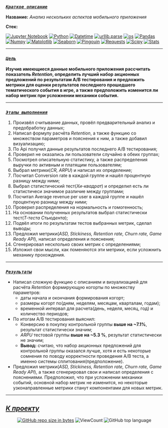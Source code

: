 <!--###### -

### [***`Coдержание`***](#-) :<br>

 - [***Краткое описание проекта***](#Краткое-описание-проекта)
 
 - [***Цель проекта***](#Цель-проекта)
 
 - [***Ключевые задачи***](#Ключевые-задачи)
 
 - [***Ссылка на проект***](https://github.com/IvanoVladimir/karpov_courses/blob/main/Final_project/Mobile_games.ipynb 'Ссылка на проект')

-----> 

### [***`Краткое описание`***](#-)<br>

**Название:** *Анализ нескольких аспектов мобильного приложения*

**Стек:**

[![Jupyter Notebook](https://img.shields.io/badge/Jupyter-424242?style=for-the-badge&logo=Jupyter&logoColor=BA7400)](https://jupyter.org/)
[![Python](https://img.shields.io/badge/python-1C648D?style=for-the-badge&logo=python&logoColor=ffdd54)](https://www.python.org/)
[![Datetime](https://img.shields.io/badge/Datetime-1C648D?logo=Datetime&logoColor=ffdd54&style=for-the-badge)](https://docs.python.org/3/library/datetime.html)
[![urllib.parse](https://img.shields.io/badge/urllib.parse-1C648D?logo=urllib.parse&logoColor=ffdd54&style=for-the-badge)](https://docs.python.org/3/library/urllib.parse.html)
[![os](https://img.shields.io/badge/os-1C648D?logo=os&logoColor=ffdd54&style=for-the-badge)](https://docs.python.org/3/library/os.html)
[![Pandas](https://img.shields.io/badge/pandas-%23150458.svg?style=for-the-badge&logo=pandas&logoColor=white)](https://pandas.pydata.org/)
[![Numpy](https://img.shields.io/badge/Numpy-00232B.svg?style=for-the-badge&logo=Numpy&logoColor=00A9D2)](https://numpy.org/)
[![Matplotlib](https://img.shields.io/badge/Matplotlib-00B1DC?logo=matplotlib&logoColor=white&style=for-the-badge)](https://matplotlib.org/)
[![Seaborn](https://img.shields.io/badge/Seaborn-0E174A?logo=seaborn&logoColor=white&style=for-the-badge)](https://seaborn.pydata.org/)
[![Pingouin](https://img.shields.io/badge/Pingouin-000000?logo=Pingouin&logoColor=white&style=for-the-badge)](https://pingouin-stats.org/build/html/index.html)
[![Requests](https://img.shields.io/badge/Requests-2E2E2E?logo=Requests&logoColor=white&style=for-the-badge)](https://requests.readthedocs.io/en/latest/index.html)
[![Scipy](https://img.shields.io/badge/Scipy-00232B?logo=Scipy&logoColor=0052BA&style=for-the-badge)](https://scipy.org/)
[![Stats](https://img.shields.io/badge/Stats-00232B?logo=Stats&logoColor=0052BA&style=for-the-badge)](https://docs.scipy.org/doc/scipy/reference/stats.html)

---

### [***`Цель`***](#-)<br>
 
**Изучив имеющиеся данные мобильного приложения рассчитать показатель *Retention*, определить лучший набор акционных предложений по результатам A/B тестирования и предложить метрики для оценки результатов последнего прошедшего тематического события в игре, а также  предположить изменится ли набор метрик при усложнении механики события.**

---

### [***`Этапы выполнения`***](#-)<br>
 
1. Произвёл считывание данных, провёл предварительный анализ и предобработку данных;
2. Написал формулу расчёта *Retention*, а также функцию со множеством параметров и пояснения к ним, а также добавил визуализацию;
3. По Api получил данные результатов последнего A/B тестирования;
4. Проверил не оказались ли пользователи случайно в обеих группах;
5. Посмотрел описательную статистику, а также распределения выручки по активным и платящим пользователям;
6. Выбрал метрики(*CR, ARPU*) и написал их определение;
7. Посчитал Conversion rate в каждой группе и нашёл процентную разницу между ними;
8. Выбрал статистический тест(*Хи-квадрат*) и определил есть ли статистичеси значимое различие между группами;
9. Посчитал Average revenue per user в каждой группе и нашёл процентную разницу между ними;
10. Проверил распределения на нормальность и гомогенность;
11. На основании полученных результатов выбрал статистически тест(*Т-теста Стьюдента*);
12. Подвёл итоги по результатам тестов выбранных метрик, сделал выводы;
13. Предложил метрики(*ASD, Stickiness, Retention rate, Churn rate, Game Ready API*), написал определения и пояснения;
14. Сгенерировал несклолько своих метрик с определениями;
15. Изложил свои мысли, как поменяются эти метрики, если усложнить механику прохождения.

---

### [***`Результаты`***](#-)<br>

* Написал сложную функцию с описанием и визуализацией для расчёта *Retention* формирующую когорты по множеству параметров:
  * даты начала и окончания формирования когорт;
  * размеры когорт по(дням, неделям, месяцам, кварталам, годам);
  * временной интервал для расчета(день, неделя, месяц, год) и количество периодов;
* По итогам A/B тестирования выяснил:
  * Конверсию в покупку контрольной группы **выше на ~7.1%**, результат статистически значим;
  * *ARPU* тестовой группы **выше на ~5.3 %**, результат статистически не значим;
  * **Вывод:** считаю, что набор акционных предложений для контрольной группы оказался лучше, хотя и есть некоторые сомнения по поводу корректности проведения A/B теста, а именно системы сплитования(предположение).
* Предложил метрики(*ASD, Stickiness, Retention rate, Churn rate, Game Ready API*), а также сгенерировал свои и написал определения с пояснениями. Предположил, что при усложнении механики событий, основной набор метрик не изменится, но некоторые узконаправленные метрики станут компонентами для новых метрик.
---

## [***К проекту***](https://github.com/IvanoVladimir/MobileApp/blob/main/Mobile_games.ipynb 'Ссылка на проект') 
<!--## [***К содержанию ->***](#-)-->
<div id="badges" align="center">

<!-- [![GitHub last commit](https://img.shields.io/github/last-commit/IvanoVladimir/E-commerce.svg)](https://github.com/IvanoVladimir/E-commerce) 
[![GitHub commit activity the past week, 4 weeks, year](https://img.shields.io/github/commit-activity/y/IvanoVladimir/E-commerce.svg)](https://github.com/IvanoVladimir/E-commerce)--> 
[![GitHub repo size in bytes](https://img.shields.io/github/repo-size/IvanoVladimir/MobileApp.svg)](https://github.com/IvanoVladimir/E-commerce)
![ViewCount](https://views.whatilearened.today/views/github/IvanoVladimir/MobileApp.svg?cache=remove)
![GitHub top language](https://img.shields.io/github/languages/top/IvanoVladimir/MobileApp.svg?style=flat)

</div>

